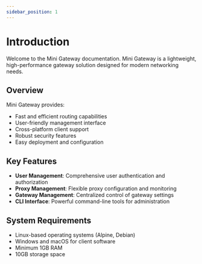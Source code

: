 ```yaml
---
sidebar_position: 1
---
```


# Introduction

Welcome to the Mini Gateway documentation. Mini Gateway is a lightweight, high-performance gateway solution designed for modern networking needs.

## Overview

Mini Gateway provides:
- Fast and efficient routing capabilities
- User-friendly management interface
- Cross-platform client support
- Robust security features
- Easy deployment and configuration

## Key Features

- **User Management**: Comprehensive user authentication and authorization
- **Proxy Management**: Flexible proxy configuration and monitoring
- **Gateway Management**: Centralized control of gateway settings
- **CLI Interface**: Powerful command-line tools for administration

## System Requirements

- Linux-based operating systems (Alpine, Debian)
- Windows and macOS for client software
- Minimum 1GB RAM
- 10GB storage space 